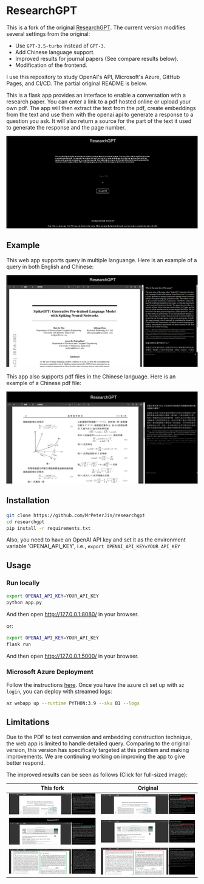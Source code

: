 # ResearchGPT

This is a fork of the original [ResearchGPT](https://github.com/mukulpatnaik/researchgpt). The current version modifies several settings from the original:
- Use `GPT-3.5-turbo` instead of `GPT-3`.
- Add Chinese language support.
- Improved results for journal papers (See compare results below).
- Modification of the frontend.

I use this repository to study OpenAI's API, Microsoft's Azure, GitHub Pages, and CI/CD. The partial original README is below. 

This is a flask app provides an interface to enable a conversation with a research paper. You can enter a link to a pdf hosted online or upload your own pdf. The app will then extract the text from the pdf, create embeddings from the text and use them with the openai api to generate a response to a question you ask. It will also return a source for the part of the text it used to generate the response and the page number.

![home](/images/home.png)

## Example 
This web app supports query in multiple languange. Here is an example of a query in both English and Chinese:

![demo](/images/demo.png)

This app also supports pdf files in the Chinese language. Here is an example of a Chinese pdf file:

![demo2](/images/demo2.png)
## Installation

```bash
git clone https://github.com/MrPeterJin/researchgpt
cd researchgpt
pip install -r requirements.txt
```

Also, you need to have an OpenAI API key and set it as the environment variable 'OPENAI_API_KEY', i.e., `export OPENAI_API_KEY=YOUR_API_KEY`

## Usage

### Run locally

```bash
export OPENAI_API_KEY=YOUR_API_KEY
python app.py
```

And then open http://127.0.0.1:8080/ in your browser.

or:

```bash
export OPENAI_API_KEY=YOUR_API_KEY
flask run
```

And then open http://127.0.0.1:5000/ in your browser.

### Microsoft Azure Deployment

Follow the instructions [here](https://learn.microsoft.com/zh-cn/azure/app-service/quickstart-python?tabs=flask%2Cwindows%2Cazure-cli%2Cvscode-deploy%2Cdeploy-instructions-azportal%2Cterminal-bash%2Cdeploy-instructions-zip-azcli). Once you have the azure cli set up with `az login`, you can deploy with streamed logs:

```bash
az webapp up --runtime PYTHON:3.9 --sku B1 --logs
```

## Limitations
Due to the PDF to text conversion and embedding construction technique, the web app is limited to handle detailed query. Comparing to the original version, this version has specifically targeted at this problem and making improvements. We are continuing working on improving the app to give better respond.


The improved results can be seen as follows (Click for full-sized image):

|This fork|Original|
|---|---|
|![noheader](/images/improved1.png)|![noheader](/images/orig1.png)|
|![header](/images/improved2.png)|![header](/images/orig2.png)|
|![detail](/images/improved3.png)|![detail](/images/orig3.png)|






